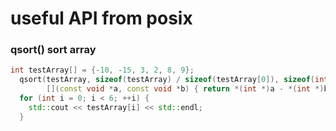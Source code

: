 # useful API from posix

### qsort() sort array
```C++
int testArray[] = {-10, -15, 3, 2, 8, 9};
  qsort(testArray, sizeof(testArray) / sizeof(testArray[0]), sizeof(int),
        [](const void *a, const void *b) { return *(int *)a - *(int *)b; });
  for (int i = 0; i < 6; ++i) {
    std::cout << testArray[i] << std::endl;
  }
```